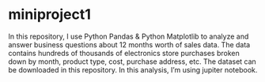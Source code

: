# miniproject1

In this repository, I use Python Pandas & Python Matplotlib to analyze and answer business questions about 12 months worth of sales data. The data contains hundreds of thousands of electronics store purchases broken down by month, product type, cost, purchase address, etc. The dataset can be downloaded in this repository. In this analysis, I’m using jupiter notebook.
